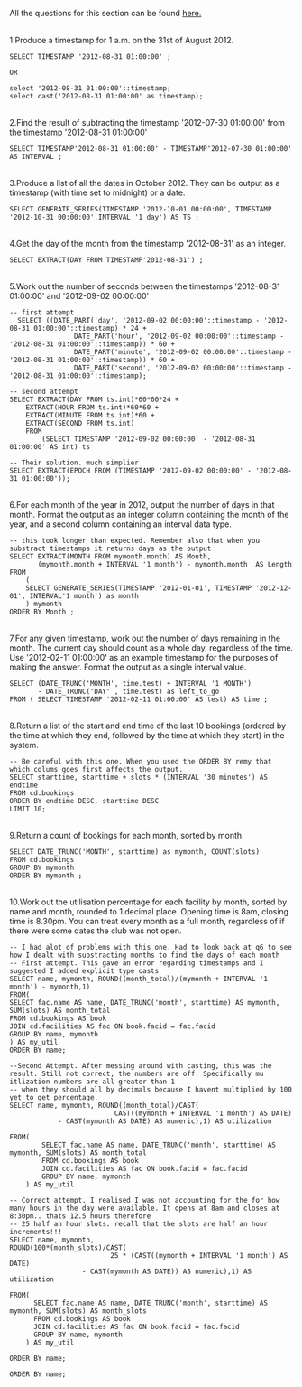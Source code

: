 All the questions for this section can be found [here.](https://pgexercises.com/questions/date/)

\
1.Produce a timestamp for 1 a.m. on the 31st of August 2012.
```
SELECT TIMESTAMP '2012-08-31 01:00:00' ;

OR

select '2012-08-31 01:00:00'::timestamp;
select cast('2012-08-31 01:00:00' as timestamp);
```
\
2.Find the result of subtracting the timestamp '2012-07-30 01:00:00' from the timestamp '2012-08-31 01:00:00'
```
SELECT TIMESTAMP'2012-08-31 01:00:00' - TIMESTAMP'2012-07-30 01:00:00' AS INTERVAL ;

```
\
3.Produce a list of all the dates in October 2012. They can be output as a timestamp (with time set to midnight) or a date.
```
SELECT GENERATE_SERIES(TIMESTAMP '2012-10-01 00:00:00', TIMESTAMP '2012-10-31 00:00:00',INTERVAL '1 day') AS TS ;
```

\
4.Get the day of the month from the timestamp '2012-08-31' as an integer.
```
SELECT EXTRACT(DAY FROM TIMESTAMP'2012-08-31') ;
```

\
5.Work out the number of seconds between the timestamps '2012-08-31 01:00:00' and '2012-09-02 00:00:00'
```
-- first attempt
  SELECT ((DATE_PART('day', '2012-09-02 00:00:00'::timestamp - '2012-08-31 01:00:00'::timestamp) * 24 + 
                DATE_PART('hour', '2012-09-02 00:00:00'::timestamp - '2012-08-31 01:00:00'::timestamp)) * 60 +
                DATE_PART('minute', '2012-09-02 00:00:00'::timestamp - '2012-08-31 01:00:00'::timestamp)) * 60 +
                DATE_PART('second', '2012-09-02 00:00:00'::timestamp - '2012-08-31 01:00:00'::timestamp);
                
-- second attempt
SELECT EXTRACT(DAY FROM ts.int)*60*60*24 +
	EXTRACT(HOUR FROM ts.int)*60*60 + 
	EXTRACT(MINUTE FROM ts.int)*60 +
	EXTRACT(SECOND FROM ts.int)
	FROM
		(SELECT TIMESTAMP '2012-09-02 00:00:00' - '2012-08-31 01:00:00' AS int) ts
		
-- Their solution. much simplier
SELECT EXTRACT(EPOCH FROM (TIMESTAMP '2012-09-02 00:00:00' - '2012-08-31 01:00:00')); 

```
\
6.For each month of the year in 2012, output the number of days in that month. Format the output as an integer column containing the month of the year, and a second column containing an interval data type.
```
-- this took longer than expected. Remember also that when you substract timestamps it returns days as the output
SELECT EXTRACT(MONTH FROM mymonth.month) AS Month,
       (mymonth.month + INTERVAL '1 month') - mymonth.month  AS Length
FROM
	(
	SELECT GENERATE_SERIES(TIMESTAMP '2012-01-01', TIMESTAMP '2012-12-01', INTERVAL'1 month') as month
	) mymonth
ORDER BY Month ;

```

\
7.For any given timestamp, work out the number of days remaining in the month. The current day should count as a whole day, regardless of the time. Use '2012-02-11 01:00:00' as an example timestamp for the purposes of making the answer. Format the output as a single interval value.
```
SELECT (DATE_TRUNC('MONTH', time.test) + INTERVAL '1 MONTH')
       - DATE_TRUNC('DAY' , time.test) as left_to_go
FROM ( SELECT TIMESTAMP '2012-02-11 01:00:00' AS test) AS time ;
```
\
8.Return a list of the start and end time of the last 10 bookings (ordered by the time at which they end, followed by the time at which they start) in the system.
```
-- Be careful with this one. When you used the ORDER BY remy that which colums goes first affects the output.
SELECT starttime, starttime + slots * (INTERVAL '30 minutes') AS endtime
FROM cd.bookings
ORDER BY endtime DESC, starttime DESC 
LIMIT 10;
```

\
9.Return a count of bookings for each month, sorted by month
```
SELECT DATE_TRUNC('MONTH', starttime) as mymonth, COUNT(slots) 
FROM cd.bookings
GROUP BY mymonth
ORDER BY mymonth ;

```
\
10.Work out the utilisation percentage for each facility by month, sorted by name and month, rounded to 1 decimal place. Opening time is 8am, closing time is 8.30pm. You can treat every month as a full month, regardless of if there were some dates the club was not open.
```
-- I had alot of problems with this one. Had to look back at q6 to see how I dealt with substracting months to find the days of each month
-- First attempt. This gave an error regarding timestamps and I suggested I added explicit type casts
SELECT name, mymonth, ROUND((month_total)/(mymonth + INTERVAL '1 month') - mymonth,1)
FROM(
SELECT fac.name AS name, DATE_TRUNC('month', starttime) AS mymonth, SUM(slots) AS month_total 
FROM cd.bookings AS book
JOIN cd.facilities AS fac ON book.facid = fac.facid
GROUP BY name, mymonth
) AS my_util
ORDER BY name;

--Second Attempt. After messing around with casting, this was the result. Still not correct, the numbers are off. Specifically mu itlization numbers are all greater than 1
-- when they should all by decimals because I havent multiplied by 100 yet to get percentage.
SELECT name, mymonth, ROUND((month_total)/CAST(
                          CAST((mymonth + INTERVAL '1 month') AS DATE)
			- CAST(mymonth AS DATE) AS numeric),1) AS utilization

FROM(
		SELECT fac.name AS name, DATE_TRUNC('month', starttime) AS mymonth, SUM(slots) AS month_total 
		FROM cd.bookings AS book
		JOIN cd.facilities AS fac ON book.facid = fac.facid
		GROUP BY name, mymonth
    ) AS my_util
    
-- Correct attempt. I realised I was not accounting for the for how many hours in the day were available. It opens at 8am and closes at 8:30pm.. thats 12.5 hours therefore 
-- 25 half an hour slots. recall that the slots are half an hour increments!!!
SELECT name, mymonth, 
ROUND(100*(month_slots)/CAST(
                         25 * (CAST((mymonth + INTERVAL '1 month') AS DATE)
			      - CAST(mymonth AS DATE)) AS numeric),1) AS utilization

FROM(
      SELECT fac.name AS name, DATE_TRUNC('month', starttime) AS mymonth, SUM(slots) AS month_slots
      FROM cd.bookings AS book
      JOIN cd.facilities AS fac ON book.facid = fac.facid
      GROUP BY name, mymonth
    ) AS my_util
	
ORDER BY name;
	
ORDER BY name;

```


